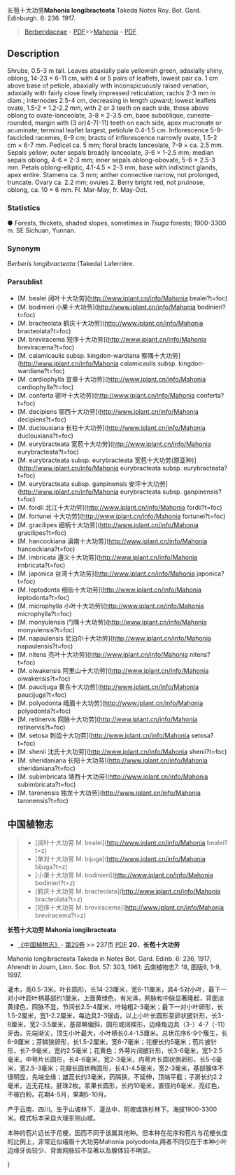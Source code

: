 长苞十大功劳**Mahonia longibracteata** Takeda Notes Roy. Bot. Gard. Edinburgh. 6: 236. 1917.

> [Berberidaceae](http://www.iplant.cn/info/Berberidaceae?t=foc) - [PDF](http://www.iplant.cn/foc/pdf/Berberidaceae.pdf)>>[Mahonia](http://www.iplant.cn/info/Mahonia?t=foc) - [PDF](http://www.iplant.cn/foc/pdf/Mahonia.pdf)
## Description

Shrubs, 0.5-3 m tall. Leaves abaxially pale yellowish green, adaxially shiny, oblong, 14-23 × 6-11 cm, with 4 or 5 pairs of leaflets, lowest pair ca. 1 cm above base of petiole, abaxially with inconspicuously raised venation, adaxially with fairly close finely impressed reticulation; rachis 2-3 mm in diam.; internodes 2.5-4 cm, decreasing in length upward; lowest leaflets ovate, 1.5-2 × 1.2-2.2 mm, with 2 or 3 teeth on each side, those above oblong to ovate-lanceolate, 3-8 × 2-3.5 cm, base suboblique, cuneate-rounded, margin with (3 or)4-7(-11) teeth on each side, apex mucronate or acuminate; terminal leaflet largest, petiolule 0.4-1.5 cm. Inflorescence 5-9-fascicled racemes, 6-9 cm; bracts of inflorescence narrowly ovate, 1.5-2 cm × 6-7 mm. Pedicel ca. 5 mm; floral bracts lanceolate, 7-9 × ca. 2.5 mm. Sepals yellow; outer sepals broadly lanceolate, 3-6 × 1-2.5 mm; median sepals oblong, 4-6 × 2-3 mm; inner sepals oblong-obovate, 5-6 × 2.5-3 mm. Petals oblong-elliptic, 4.1-4.5 × 2-3 mm, base with indistinct glands, apex entire. Stamens ca. 3 mm; anther connective narrow, not prolonged, truncate. Ovary ca. 2.2 mm; ovules 2. Berry bright red, not pruinose, oblong, ca. 10 × 6 mm. Fl. Mar-May, fr. May-Oct.

### Statistics
● Forests, thickets, shaded slopes, sometimes in *Tsuga* forests; 1900-3300 m. SE Sichuan, Yunnan.

### Synonym
*Berberis longibracteata* (Takeda) Laferrière.


### Parsublist

* [M.  bealei  阔叶十大功劳](http://www.iplant.cn/info/Mahonia bealei?t=foc)
* [M.  bodinieri  小果十大功劳](http://www.iplant.cn/info/Mahonia bodinieri?t=foc)
* [M.  bracteolata  鹤庆十大功劳](http://www.iplant.cn/info/Mahonia bracteolata?t=foc)
* [M.  breviracema  短序十大功劳](http://www.iplant.cn/info/Mahonia breviracema?t=foc)
* [M.  calamicaulis subsp. kingdon-wardiana  察隅十大功劳](http://www.iplant.cn/info/Mahonia calamicaulis subsp. kingdon-wardiana?t=foc)
* [M.  cardiophylla  宜章十大功劳](http://www.iplant.cn/info/Mahonia cardiophylla?t=foc)
* [M.  conferta  密叶十大功劳](http://www.iplant.cn/info/Mahonia conferta?t=foc)
* [M.  decipiens  鄂西十大功劳](http://www.iplant.cn/info/Mahonia decipiens?t=foc)
* [M.  duclouxiana  长柱十大功劳](http://www.iplant.cn/info/Mahonia duclouxiana?t=foc)
* [M.  eurybracteata  宽苞十大功劳](http://www.iplant.cn/info/Mahonia eurybracteata?t=foc)
* [M.  eurybracteata subsp. eurybracteata  宽苞十大功劳(原亚种)](http://www.iplant.cn/info/Mahonia eurybracteata subsp. eurybracteata?t=foc)
* [M.  eurybracteata subsp. ganpinensis  安坪十大功劳](http://www.iplant.cn/info/Mahonia eurybracteata subsp. ganpinensis?t=foc)
* [M.  fordii  北江十大功劳](http://www.iplant.cn/info/Mahonia fordii?t=foc)
* [M.  fortunei  十大功劳](http://www.iplant.cn/info/Mahonia fortunei?t=foc)
* [M.  gracilipes  细柄十大功劳](http://www.iplant.cn/info/Mahonia gracilipes?t=foc)
* [M.  hancockiana  滇南十大功劳](http://www.iplant.cn/info/Mahonia hancockiana?t=foc)
* [M.  imbricata  遵义十大功劳](http://www.iplant.cn/info/Mahonia imbricata?t=foc)
* [M.  japonica  台湾十大功劳](http://www.iplant.cn/info/Mahonia japonica?t=foc)
* [M.  leptodonta  细齿十大功劳](http://www.iplant.cn/info/Mahonia leptodonta?t=foc)
* [M.  microphylla  小叶十大功劳](http://www.iplant.cn/info/Mahonia microphylla?t=foc)
* [M.  monyulensis  门隅十大功劳](http://www.iplant.cn/info/Mahonia monyulensis?t=foc)
* [M.  napaulensis  尼泊尔十大功劳](http://www.iplant.cn/info/Mahonia napaulensis?t=foc)
* [M.  nitens  亮叶十大功劳](http://www.iplant.cn/info/Mahonia nitens?t=foc)
* [M.  oiwakensis  阿里山十大功劳](http://www.iplant.cn/info/Mahonia oiwakensis?t=foc)
* [M.  paucijuga  景东十大功劳](http://www.iplant.cn/info/Mahonia paucijuga?t=foc)
* [M.  polyodonta  峨眉十大功劳](http://www.iplant.cn/info/Mahonia polyodonta?t=foc)
* [M.  retinervis  网脉十大功劳](http://www.iplant.cn/info/Mahonia retinervis?t=foc)
* [M.  setosa  刺齿十大功劳](http://www.iplant.cn/info/Mahonia setosa?t=foc)
* [M.  shenii  沈氏十大功劳](http://www.iplant.cn/info/Mahonia shenii?t=foc)
* [M.  sheridaniana  长阳十大功劳](http://www.iplant.cn/info/Mahonia sheridaniana?t=foc)
* [M.  subimbricata  靖西十大功劳](http://www.iplant.cn/info/Mahonia subimbricata?t=foc)
* [M.  taronensis  独龙十大功劳](http://www.iplant.cn/info/Mahonia taronensis?t=foc)


## 中国植物志

> * [阔叶十大功劳  M.  bealei](http://www.iplant.cn/info/Mahonia bealei?t=z)
> * [单对十大功劳  M.  bijuga](http://www.iplant.cn/info/Mahonia bijuga?t=z)
> * [小果十大功劳  M.  bodinieri](http://www.iplant.cn/info/Mahonia bodinieri?t=z)
> * [鹤庆十大功劳  M.  bracteolata](http://www.iplant.cn/info/Mahonia bracteolata?t=z)
> * [短序十大功劳  M.  breviracema](http://www.iplant.cn/info/Mahonia breviracema?t=z)

**长苞十大功劳 Mahonia longibracteata**

* [《中国植物志》](http://www.iplant.cn/frps)- [第29卷](http://www.iplant.cn/frps/vol/29) >> 237页 [PDF](http://www.iplant.cn/frps/pdf/29/237.pdf)
**20．长苞十大功劳**

Mahonia longibracteata Takeda in Notes Bot. Gard. Edinb. 6: 236, 1917; Ahrendt in Journ, Linn. Soc. Bot. 57: 303, 1961; 云南植物志7: 18, 图版8, 1-9, 1997.

灌木，高0.5-3米。叶长圆形，长14-23厘米，宽6-11厘米，具4-5对小叶，最下一对小叶距叶柄基部约1厘米，上面黄绿色，有光泽，网脉和中脉显著隆起，背面淡黄绿色，网脉不显，节间长2.5-4厘米，叶轴粗2-3毫米；最下一对小叶卵形，长1.5-2厘米，宽1-2.2厘米，每边具2-3锯齿，以上小叶长圆形至卵状披针形，长3-8厘米，宽2-3.5厘米，基部略偏斜，圆形或阔楔形，边缘每边具（3-）4-7（-11）牙齿，先端渐尖，顶生小叶最大，小叶柄长0.4-1.5厘米。总状花序6-9个簇生，长6-9厘米；芽鳞狭卵形，长1.5-2厘米，宽6-7毫米；花梗长约5毫米；苞片披针形，长7-9毫米，宽约2.5毫米；花黄色；外萼片阔披针形，长3-6毫米，宽1-2.5毫米，中萼片长圆形，长4-6毫米，宽2-3毫米，内萼片长圆状倒卵形，长5-6毫米，宽2.5-3毫米；花瓣长圆状椭圆形，长4.1-4.5毫米，宽2-3毫米，基部腺体不很明显，先端全缘；雄蕊长约3毫米，药隔狭，不延伸，顶端平截；子房长约2.2毫米，近无花柱，胚珠2枚。浆果长圆形，长约10毫米，直径约6毫米，亮红色，不被白粉。花期4-5月，果期5-10月。

产于云南、四川。生于山坡林下、灌丛中、阴坡或铁杉林下。海拔1900-3300米。模式标本采自大理东侧山坡。

本种的苞片远长于花梗，因而不同于该属其他种。但本种在花序和苞片与花梗长度的比例上，非常近似峨眉十大功劳Mahonia polyodonta,两者不同仅在于本种小叶边缘牙齿较少、背面网脉较不显著以及腺体较不明显。

}